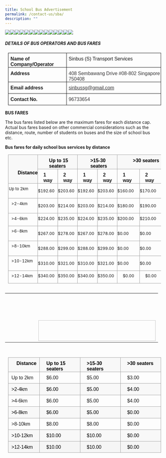 ```yaml
---
title: School Bus Advertisement
permalink: /contact-us/sba/
description: ""
---
```

     
![](file:///C:/Users/S85161~1/AppData/Local/Temp/msohtmlclip1/01/clip_image001.gif)![](file:///C:/Users/S85161~1/AppData/Local/Temp/msohtmlclip1/01/clip_image002.gif)![](file:///C:/Users/S85161~1/AppData/Local/Temp/msohtmlclip1/01/clip_image003.gif)![](file:///C:/Users/S85161~1/AppData/Local/Temp/msohtmlclip1/01/clip_image003.gif)![](file:///C:/Users/S85161~1/AppData/Local/Temp/msohtmlclip1/01/clip_image004.gif)![](file:///C:/Users/S85161~1/AppData/Local/Temp/msohtmlclip1/01/clip_image001.gif)![](file:///C:/Users/S85161~1/AppData/Local/Temp/msohtmlclip1/01/clip_image001.gif)![](file:///C:/Users/S85161~1/AppData/Local/Temp/msohtmlclip1/01/clip_image001.gif)![](file:///C:/Users/S85161~1/AppData/Local/Temp/msohtmlclip1/01/clip_image005.gif)![](file:///C:/Users/S85161~1/AppData/Local/Temp/msohtmlclip1/01/clip_image002.gif)![](file:///C:/Users/S85161~1/AppData/Local/Temp/msohtmlclip1/01/clip_image002.gif)![](file:///C:/Users/S85161~1/AppData/Local/Temp/msohtmlclip1/01/clip_image002.gif)![](file:///C:/Users/S85161~1/AppData/Local/Temp/msohtmlclip1/01/clip_image002.gif)![](file:///C:/Users/S85161~1/AppData/Local/Temp/msohtmlclip1/01/clip_image006.gif)
##### DETAILS OF BUS OPERATORS AND BUS FARES

<table class="MsoNormalTable" border="1" cellspacing="0" cellpadding="0" style="margin-left:7.3pt;border-collapse:collapse;mso-table-layout-alt:fixed;
 border:none;mso-border-alt:solid black .5pt;mso-yfti-tbllook:480;mso-padding-alt:
 0in 0in 0in 0in;mso-border-insideh:.5pt solid black;mso-border-insidev:.5pt solid black"><tbody><tr style="mso-yfti-irow:0;mso-yfti-firstrow:yes;height:28.75pt"><td width="198" valign="top" style="width:148.3pt;border:solid black 1.0pt;
  mso-border-alt:solid black .5pt;padding:0in 0in 0in 0in;height:28.75pt"><p class="TableParagraph" align="left" style="margin-top:7.6pt;margin-right:0in;
  margin-bottom:0in;margin-left:5.35pt;margin-bottom:.0001pt;text-align:left"><b style="mso-bidi-font-weight:normal"><span style="font-family:&quot;Calibri&quot;,sans-serif;
  mso-hansi-font-family:&quot;Arial Unicode MS&quot;;mso-bidi-font-family:&quot;Arial Unicode MS&quot;">Name<span style="letter-spacing:-.15pt"> </span>of<span style="letter-spacing:-.05pt"> </span><span style="letter-spacing:-.1pt">Company/Operator</span></span></b></p></td><td width="336" valign="top" style="width:3.5in;border:solid black 1.0pt;
  border-left:none;mso-border-left-alt:solid black .5pt;mso-border-alt:solid black .5pt;
  padding:0in 0in 0in 0in;height:28.75pt"><p class="TableParagraph" align="left" style="margin-top:7.6pt;margin-right:0in;
  margin-bottom:0in;margin-left:5.25pt;margin-bottom:.0001pt;text-align:left"><span style="font-family:&quot;Calibri&quot;,sans-serif;mso-hansi-font-family:&quot;Arial Unicode MS&quot;;
  mso-bidi-font-family:&quot;Arial Unicode MS&quot;">Sinbus<span style="letter-spacing:
  -.2pt"> </span>(S)<span style="letter-spacing:-.2pt"> </span>Transport<span style="letter-spacing:-.15pt"> </span><span style="letter-spacing:-.1pt">Services</span></span></p></td></tr><tr style="mso-yfti-irow:1;height:28.9pt"><td width="198" valign="top" style="width:148.3pt;border:solid black 1.0pt;
  border-top:none;mso-border-top-alt:solid black .5pt;mso-border-alt:solid black .5pt;
  padding:0in 0in 0in 0in;height:28.9pt"><p class="TableParagraph" align="left" style="margin-top:7.75pt;margin-right:
  0in;margin-bottom:0in;margin-left:5.35pt;margin-bottom:.0001pt;text-align:
  left"><b style="mso-bidi-font-weight:normal"><span style="font-family:&quot;Calibri&quot;,sans-serif;
  mso-hansi-font-family:&quot;Arial Unicode MS&quot;;mso-bidi-font-family:&quot;Arial Unicode MS&quot;;
  letter-spacing:-.1pt">Address</span></b><b style="mso-bidi-font-weight:normal"><span style="font-family:&quot;Calibri&quot;,sans-serif;mso-hansi-font-family:&quot;Arial Unicode MS&quot;;
  mso-bidi-font-family:&quot;Arial Unicode MS&quot;"></span></b></p></td><td width="336" valign="top" style="width:3.5in;border-top:none;border-left:none;
  border-bottom:solid black 1.0pt;border-right:solid black 1.0pt;mso-border-top-alt:
  solid black .5pt;mso-border-left-alt:solid black .5pt;mso-border-alt:solid black .5pt;
  padding:0in 0in 0in 0in;height:28.9pt"><p class="TableParagraph" align="left" style="margin-top:7.75pt;margin-right:
  0in;margin-bottom:0in;margin-left:5.25pt;margin-bottom:.0001pt;text-align:
  left"><span style="font-family:&quot;Calibri&quot;,sans-serif;mso-hansi-font-family:
  &quot;Arial Unicode MS&quot;;mso-bidi-font-family:&quot;Arial Unicode MS&quot;;color:#3A393A">408<span style="letter-spacing:-.3pt"> </span>Sembawang<span style="letter-spacing:
  -.4pt"> </span>Drive<span style="letter-spacing:-.35pt"> </span>#08-802<span style="letter-spacing:-.2pt"> </span>Singapore<span style="letter-spacing:
  -.3pt"> </span><span style="letter-spacing:-.1pt">750408</span></span><span style="font-family:&quot;Calibri&quot;,sans-serif;mso-hansi-font-family:&quot;Arial Unicode MS&quot;;
  mso-bidi-font-family:&quot;Arial Unicode MS&quot;"></span></p></td></tr><tr style="mso-yfti-irow:2;height:28.75pt"><td width="198" valign="top" style="width:148.3pt;border:solid black 1.0pt;
  border-top:none;mso-border-top-alt:solid black .5pt;mso-border-alt:solid black .5pt;
  padding:0in 0in 0in 0in;height:28.75pt"><p class="TableParagraph" align="left" style="margin-top:7.6pt;margin-right:0in;
  margin-bottom:0in;margin-left:5.35pt;margin-bottom:.0001pt;text-align:left"><b style="mso-bidi-font-weight:normal"><span style="font-family:&quot;Calibri&quot;,sans-serif;
  mso-hansi-font-family:&quot;Arial Unicode MS&quot;;mso-bidi-font-family:&quot;Arial Unicode MS&quot;">Email<span style="letter-spacing:-.1pt"> address</span></span></b></p></td><td width="336" valign="top" style="width:3.5in;border-top:none;border-left:none;
  border-bottom:solid black 1.0pt;border-right:solid black 1.0pt;mso-border-top-alt:
  solid black .5pt;mso-border-left-alt:solid black .5pt;mso-border-alt:solid black .5pt;
  padding:0in 0in 0in 0in;height:28.75pt"><p class="TableParagraph" align="left" style="margin-top:7.6pt;margin-right:0in;
  margin-bottom:0in;margin-left:5.25pt;margin-bottom:.0001pt;text-align:left"><a href="mailto:sinbussg@gmail.com"><span style="font-family:&quot;Calibri&quot;,sans-serif;
  mso-hansi-font-family:&quot;Arial Unicode MS&quot;;mso-bidi-font-family:&quot;Arial Unicode MS&quot;;
  color:#3A393A;letter-spacing:-.1pt;text-decoration:none;text-underline:none">sinbussg@gmail.com</span></a><span style="font-family:&quot;Calibri&quot;,sans-serif;mso-hansi-font-family:&quot;Arial Unicode MS&quot;;
  mso-bidi-font-family:&quot;Arial Unicode MS&quot;"></span></p></td></tr><tr style="mso-yfti-irow:3;mso-yfti-lastrow:yes;height:28.75pt"><td width="198" valign="top" style="width:148.3pt;border:solid black 1.0pt;
  border-top:none;mso-border-top-alt:solid black .5pt;mso-border-alt:solid black .5pt;
  padding:0in 0in 0in 0in;height:28.75pt"><p class="TableParagraph" align="left" style="margin-top:7.6pt;margin-right:0in;
  margin-bottom:0in;margin-left:5.35pt;margin-bottom:.0001pt;text-align:left"><b style="mso-bidi-font-weight:normal"><span style="font-family:&quot;Calibri&quot;,sans-serif;
  mso-hansi-font-family:&quot;Arial Unicode MS&quot;;mso-bidi-font-family:&quot;Arial Unicode MS&quot;">Contact<span style="letter-spacing:-.4pt"> </span><span style="letter-spacing:-.25pt">No.</span></span></b></p></td><td width="336" valign="top" style="width:3.5in;border-top:none;border-left:none;
  border-bottom:solid black 1.0pt;border-right:solid black 1.0pt;mso-border-top-alt:
  solid black .5pt;mso-border-left-alt:solid black .5pt;mso-border-alt:solid black .5pt;
  padding:0in 0in 0in 0in;height:28.75pt"><p class="TableParagraph" align="left" style="margin-top:7.6pt;margin-right:0in;
  margin-bottom:0in;margin-left:5.25pt;margin-bottom:.0001pt;text-align:left"><span style="font-family:&quot;Calibri&quot;,sans-serif;mso-hansi-font-family:&quot;Arial Unicode MS&quot;;
  mso-bidi-font-family:&quot;Arial Unicode MS&quot;;color:#3A393A;letter-spacing:-.1pt">96733654</span><span style="font-family:&quot;Calibri&quot;,sans-serif;mso-hansi-font-family:&quot;Arial Unicode MS&quot;;
  mso-bidi-font-family:&quot;Arial Unicode MS&quot;"></span></p></td></tr></tbody></table>
	

**BUS FARES**

The bus fares listed below are the maximum fares for each distance cap. Actual bus fares based on other commercial considerations such as the distance, route, number of students on buses and the size of school bus etc.
  

**Bus fares for daily school bus services by distance**

<table class="MsoNormalTable" border="1" cellspacing="0" cellpadding="0" style="margin-left:7.55pt;border-collapse:collapse;mso-table-layout-alt:fixed;
 border:none;mso-border-alt:solid #999999 .75pt;mso-yfti-tbllook:480;
 mso-padding-alt:0in 0in 0in 0in;mso-border-insideh:.75pt solid #999999;
 mso-border-insidev:.75pt solid #999999"><tbody><tr style="mso-yfti-irow:0;mso-yfti-firstrow:yes;height:28.4pt"><td width="114" rowspan="2" valign="top" style="width:85.2pt;border:solid #999999 1.0pt;
  mso-border-alt:solid #999999 .75pt;background:#F8F8F8;padding:0in 0in 0in 0in;
  height:28.4pt"><p class="TableParagraph" align="left" style="margin:0in;margin-bottom:.0001pt;
  text-align:left"><span style="font-family:&quot;Calibri&quot;,sans-serif;mso-hansi-font-family:
  &quot;Arial Unicode MS&quot;;mso-bidi-font-family:&quot;Arial Unicode MS&quot;">&nbsp;</span></p><p class="TableParagraph" align="left" style="margin:0in;margin-bottom:.0001pt;
  text-align:left"><span style="font-family:&quot;Calibri&quot;,sans-serif;mso-hansi-font-family:
  &quot;Arial Unicode MS&quot;;mso-bidi-font-family:&quot;Arial Unicode MS&quot;">&nbsp;</span></p><p class="TableParagraph" align="left" style="margin-top:9.8pt;margin-right:0in;
  margin-bottom:0in;margin-left:22.9pt;margin-bottom:.0001pt;text-align:left"><b style="mso-bidi-font-weight:normal"><span style="font-family:&quot;Calibri&quot;,sans-serif;
  mso-hansi-font-family:&quot;Arial Unicode MS&quot;;mso-bidi-font-family:&quot;Arial Unicode MS&quot;;
  color:black;mso-color-alt:windowtext;letter-spacing:-.1pt">Distance</span></b><b style="mso-bidi-font-weight:normal"><span style="font-family:&quot;Calibri&quot;,sans-serif;
  mso-hansi-font-family:&quot;Arial Unicode MS&quot;;mso-bidi-font-family:&quot;Arial Unicode MS&quot;"></span></b></p></td><td width="173" colspan="2" valign="top" style="width:1.8in;border:solid #999999 1.0pt;
  border-left:none;mso-border-left-alt:solid #999999 .75pt;mso-border-alt:solid #999999 .75pt;
  background:#F8F8F8;padding:0in 0in 0in 0in;height:28.4pt"><p class="TableParagraph" align="left" style="margin-top:7.5pt;margin-right:0in;
  margin-bottom:0in;margin-left:27.45pt;margin-bottom:.0001pt;text-align:left"><b style="mso-bidi-font-weight:normal"><span style="font-family:&quot;Calibri&quot;,sans-serif;
  mso-hansi-font-family:&quot;Arial Unicode MS&quot;;mso-bidi-font-family:&quot;Arial Unicode MS&quot;;
  color:black;mso-color-alt:windowtext">Up<span style="letter-spacing:-.1pt"> </span>to<span style="letter-spacing:-.1pt"> </span>15 <span style="letter-spacing:-.1pt">seaters</span></span></b><b style="mso-bidi-font-weight:normal"><span style="font-family:&quot;Calibri&quot;,sans-serif;
  mso-hansi-font-family:&quot;Arial Unicode MS&quot;;mso-bidi-font-family:&quot;Arial Unicode MS&quot;"></span></b></p></td><td width="173" colspan="2" valign="top" style="width:1.8in;border:solid #999999 1.0pt;
  border-left:none;mso-border-left-alt:solid #999999 .75pt;mso-border-alt:solid #999999 .75pt;
  background:#F8F8F8;padding:0in 0in 0in 0in;height:28.4pt"><p class="TableParagraph" align="left" style="margin-top:7.5pt;margin-right:0in;
  margin-bottom:0in;margin-left:31.4pt;margin-bottom:.0001pt;text-align:left"><b style="mso-bidi-font-weight:normal"><span style="font-family:&quot;Calibri&quot;,sans-serif;
  mso-hansi-font-family:&quot;Arial Unicode MS&quot;;mso-bidi-font-family:&quot;Arial Unicode MS&quot;;
  color:black;mso-color-alt:windowtext">&gt;15-30<span style="letter-spacing:
  -.2pt"> </span><span style="letter-spacing:-.1pt">seaters</span></span></b><b style="mso-bidi-font-weight:normal"><span style="font-family:&quot;Calibri&quot;,sans-serif;
  mso-hansi-font-family:&quot;Arial Unicode MS&quot;;mso-bidi-font-family:&quot;Arial Unicode MS&quot;"></span></b></p></td><td width="173" colspan="2" valign="top" style="width:1.8in;border:solid #999999 1.0pt;
  border-left:none;mso-border-left-alt:solid #999999 .75pt;mso-border-alt:solid #999999 .75pt;
  background:#F8F8F8;padding:0in 0in 0in 0in;height:28.4pt"><p class="TableParagraph" align="left" style="margin-top:7.5pt;margin-right:0in;
  margin-bottom:0in;margin-left:38.6pt;margin-bottom:.0001pt;text-align:left"><b style="mso-bidi-font-weight:normal"><span style="font-family:&quot;Calibri&quot;,sans-serif;
  mso-hansi-font-family:&quot;Arial Unicode MS&quot;;mso-bidi-font-family:&quot;Arial Unicode MS&quot;;
  color:black;mso-color-alt:windowtext">&gt;30<span style="letter-spacing:-.15pt"> </span><span style="letter-spacing:-.1pt">seaters</span></span></b><b style="mso-bidi-font-weight:normal"><span style="font-family:&quot;Calibri&quot;,sans-serif;
  mso-hansi-font-family:&quot;Arial Unicode MS&quot;;mso-bidi-font-family:&quot;Arial Unicode MS&quot;"></span></b></p></td></tr><tr style="mso-yfti-irow:1;height:28.4pt"><td width="86" valign="top" style="width:.9in;border-top:none;border-left:none;
  border-bottom:solid #999999 1.0pt;border-right:solid #999999 1.0pt;
  mso-border-top-alt:solid #999999 .75pt;mso-border-left-alt:solid #999999 .75pt;
  mso-border-alt:solid #999999 .75pt;padding:0in 0in 0in 0in;height:28.4pt"><p class="TableParagraph" style="margin-top:7.5pt;margin-right:13.0pt;
  margin-bottom:0in;margin-left:13.5pt;margin-bottom:.0001pt"><b style="mso-bidi-font-weight:normal"><span style="font-family:&quot;Calibri&quot;,sans-serif;
  mso-hansi-font-family:&quot;Arial Unicode MS&quot;;mso-bidi-font-family:&quot;Arial Unicode MS&quot;">1<span style="letter-spacing:-.05pt"> </span><span style="letter-spacing:-.25pt">way</span></span></b></p></td><td width="86" valign="top" style="width:.9in;border-top:none;border-left:none;
  border-bottom:solid #999999 1.0pt;border-right:solid #999999 1.0pt;
  mso-border-top-alt:solid #999999 .75pt;mso-border-left-alt:solid #999999 .75pt;
  mso-border-alt:solid #999999 .75pt;padding:0in 0in 0in 0in;height:28.4pt"><p class="TableParagraph" style="margin-top:7.5pt;margin-right:12.75pt;
  margin-bottom:0in;margin-left:13.5pt;margin-bottom:.0001pt"><b style="mso-bidi-font-weight:normal"><span style="font-family:&quot;Calibri&quot;,sans-serif;
  mso-hansi-font-family:&quot;Arial Unicode MS&quot;;mso-bidi-font-family:&quot;Arial Unicode MS&quot;">2<span style="letter-spacing:-.05pt"> </span><span style="letter-spacing:-.25pt">way</span></span></b></p></td><td width="86" valign="top" style="width:.9in;border-top:none;border-left:none;
  border-bottom:solid #999999 1.0pt;border-right:solid #999999 1.0pt;
  mso-border-top-alt:solid #999999 .75pt;mso-border-left-alt:solid #999999 .75pt;
  mso-border-alt:solid #999999 .75pt;padding:0in 0in 0in 0in;height:28.4pt"><p class="TableParagraph" style="margin-top:7.5pt;margin-right:13.0pt;
  margin-bottom:0in;margin-left:13.5pt;margin-bottom:.0001pt"><b style="mso-bidi-font-weight:normal"><span style="font-family:&quot;Calibri&quot;,sans-serif;
  mso-hansi-font-family:&quot;Arial Unicode MS&quot;;mso-bidi-font-family:&quot;Arial Unicode MS&quot;">1<span style="letter-spacing:-.05pt"> </span><span style="letter-spacing:-.25pt">way</span></span></b></p></td><td width="86" valign="top" style="width:.9in;border-top:none;border-left:none;
  border-bottom:solid #999999 1.0pt;border-right:solid #999999 1.0pt;
  mso-border-top-alt:solid #999999 .75pt;mso-border-left-alt:solid #999999 .75pt;
  mso-border-alt:solid #999999 .75pt;padding:0in 0in 0in 0in;height:28.4pt"><p class="TableParagraph" style="margin-top:7.5pt;margin-right:12.75pt;
  margin-bottom:0in;margin-left:13.5pt;margin-bottom:.0001pt"><b style="mso-bidi-font-weight:normal"><span style="font-family:&quot;Calibri&quot;,sans-serif;
  mso-hansi-font-family:&quot;Arial Unicode MS&quot;;mso-bidi-font-family:&quot;Arial Unicode MS&quot;">2<span style="letter-spacing:-.05pt"> </span><span style="letter-spacing:-.25pt">way</span></span></b></p></td><td width="86" valign="top" style="width:.9in;border-top:none;border-left:none;
  border-bottom:solid #999999 1.0pt;border-right:solid #999999 1.0pt;
  mso-border-top-alt:solid #999999 .75pt;mso-border-left-alt:solid #999999 .75pt;
  mso-border-alt:solid #999999 .75pt;padding:0in 0in 0in 0in;height:28.4pt"><p class="TableParagraph" style="margin-top:7.5pt;margin-right:13.0pt;
  margin-bottom:0in;margin-left:13.5pt;margin-bottom:.0001pt"><b style="mso-bidi-font-weight:normal"><span style="font-family:&quot;Calibri&quot;,sans-serif;
  mso-hansi-font-family:&quot;Arial Unicode MS&quot;;mso-bidi-font-family:&quot;Arial Unicode MS&quot;">1<span style="letter-spacing:-.05pt"> </span><span style="letter-spacing:-.25pt">way</span></span></b></p></td><td width="86" valign="top" style="width:.9in;border-top:none;border-left:none;
  border-bottom:solid #999999 1.0pt;border-right:solid #999999 1.0pt;
  mso-border-top-alt:solid #999999 .75pt;mso-border-left-alt:solid #999999 .75pt;
  mso-border-alt:solid #999999 .75pt;padding:0in 0in 0in 0in;height:28.4pt"><p class="TableParagraph" style="margin-top:7.5pt;margin-right:12.75pt;
  margin-bottom:0in;margin-left:13.5pt;margin-bottom:.0001pt"><b style="mso-bidi-font-weight:normal"><span style="font-family:&quot;Calibri&quot;,sans-serif;
  mso-hansi-font-family:&quot;Arial Unicode MS&quot;;mso-bidi-font-family:&quot;Arial Unicode MS&quot;">2<span style="letter-spacing:-.05pt"> </span><span style="letter-spacing:-.25pt">way</span></span></b></p></td></tr><tr style="mso-yfti-irow:2;height:28.6pt"><td width="114" valign="top" style="width:85.2pt;border:solid #999999 1.0pt;
  border-top:none;mso-border-top-alt:solid #999999 .75pt;mso-border-alt:solid #999999 .75pt;
  padding:0in 0in 0in 0in;height:28.6pt"><p class="TableParagraph" align="left" style="margin-top:6.2pt;margin-right:0in;
  margin-bottom:0in;margin-left:.8pt;margin-bottom:.0001pt;text-align:left"><span style="font-size:10.0pt;mso-bidi-font-size:11.0pt;mso-font-width:105%">Up<span style="letter-spacing:-.05pt"> </span>to<span style="letter-spacing:-.1pt"> </span><span style="letter-spacing:-.25pt">2km</span></span><span style="font-size:10.0pt;
  mso-bidi-font-size:11.0pt"></span></p></td><td width="86" valign="top" style="width:.9in;border-top:none;border-left:none;
  border-bottom:solid #999999 1.0pt;border-right:solid #999999 1.0pt;
  mso-border-top-alt:solid #999999 .75pt;mso-border-left-alt:solid #999999 .75pt;
  mso-border-alt:solid #999999 .75pt;padding:0in 0in 0in 0in;height:28.6pt"><p class="TableParagraph"><span style="font-size:10.0pt;mso-bidi-font-size:
  11.0pt;letter-spacing:-.1pt">$192.60</span><span style="font-size:10.0pt;
  mso-bidi-font-size:11.0pt"></span></p></td><td width="86" valign="top" style="width:.9in;border-top:none;border-left:none;
  border-bottom:solid #999999 1.0pt;border-right:solid #999999 1.0pt;
  mso-border-top-alt:solid #999999 .75pt;mso-border-left-alt:solid #999999 .75pt;
  mso-border-alt:solid #999999 .75pt;padding:0in 0in 0in 0in;height:28.6pt"><p class="TableParagraph"><span style="font-size:10.0pt;mso-bidi-font-size:
  11.0pt;letter-spacing:-.1pt">$203.60</span><span style="font-size:10.0pt;
  mso-bidi-font-size:11.0pt"></span></p></td><td width="86" valign="top" style="width:.9in;border-top:none;border-left:none;
  border-bottom:solid #999999 1.0pt;border-right:solid #999999 1.0pt;
  mso-border-top-alt:solid #999999 .75pt;mso-border-left-alt:solid #999999 .75pt;
  mso-border-alt:solid #999999 .75pt;padding:0in 0in 0in 0in;height:28.6pt"><p class="TableParagraph"><span style="font-size:10.0pt;mso-bidi-font-size:
  11.0pt;letter-spacing:-.1pt">$192.60</span><span style="font-size:10.0pt;
  mso-bidi-font-size:11.0pt"></span></p></td><td width="86" valign="top" style="width:.9in;border-top:none;border-left:none;
  border-bottom:solid #999999 1.0pt;border-right:solid #999999 1.0pt;
  mso-border-top-alt:solid #999999 .75pt;mso-border-left-alt:solid #999999 .75pt;
  mso-border-alt:solid #999999 .75pt;padding:0in 0in 0in 0in;height:28.6pt"><p class="TableParagraph"><span style="font-size:10.0pt;mso-bidi-font-size:
  11.0pt;letter-spacing:-.1pt">$203.60</span><span style="font-size:10.0pt;
  mso-bidi-font-size:11.0pt"></span></p></td><td width="86" valign="top" style="width:.9in;border-top:none;border-left:none;
  border-bottom:solid #999999 1.0pt;border-right:solid #999999 1.0pt;
  mso-border-top-alt:solid #999999 .75pt;mso-border-left-alt:solid #999999 .75pt;
  mso-border-alt:solid #999999 .75pt;padding:0in 0in 0in 0in;height:28.6pt"><p class="TableParagraph"><span style="font-size:10.0pt;mso-bidi-font-size:
  11.0pt;letter-spacing:-.1pt">$160.00</span><span style="font-size:10.0pt;
  mso-bidi-font-size:11.0pt"></span></p></td><td width="86" valign="top" style="width:.9in;border-top:none;border-left:none;
  border-bottom:solid #999999 1.0pt;border-right:solid #999999 1.0pt;
  mso-border-top-alt:solid #999999 .75pt;mso-border-left-alt:solid #999999 .75pt;
  mso-border-alt:solid #999999 .75pt;padding:0in 0in 0in 0in;height:28.6pt"><p class="TableParagraph"><span style="font-size:10.0pt;mso-bidi-font-size:
  11.0pt;letter-spacing:-.1pt">$170.00</span><span style="font-size:10.0pt;
  mso-bidi-font-size:11.0pt"></span></p></td></tr><tr style="mso-yfti-irow:3;height:28.6pt"><td width="114" valign="top" style="width:85.2pt;border:solid #999999 1.0pt;
  border-top:none;mso-border-top-alt:solid #999999 .75pt;mso-border-alt:solid #999999 .75pt;
  padding:0in 0in 0in 0in;height:28.6pt"><p class="TableParagraph" align="left" style="margin-top:6.2pt;margin-right:0in;
  margin-bottom:0in;margin-left:7.5pt;margin-bottom:.0001pt;text-align:left"><span style="font-size:10.0pt;mso-bidi-font-size:11.0pt;mso-font-width:95%">&gt;2-</span><span style="font-size:10.0pt;mso-bidi-font-size:11.0pt;letter-spacing:-.25pt">4km</span><span style="font-size:10.0pt;mso-bidi-font-size:11.0pt"></span></p></td><td width="86" valign="top" style="width:.9in;border-top:none;border-left:none;
  border-bottom:solid #999999 1.0pt;border-right:solid #999999 1.0pt;
  mso-border-top-alt:solid #999999 .75pt;mso-border-left-alt:solid #999999 .75pt;
  mso-border-alt:solid #999999 .75pt;padding:0in 0in 0in 0in;height:28.6pt"><p class="TableParagraph"><span style="font-size:10.0pt;mso-bidi-font-size:
  11.0pt;letter-spacing:-.1pt">$203.00</span><span style="font-size:10.0pt;
  mso-bidi-font-size:11.0pt"></span></p></td><td width="86" valign="top" style="width:.9in;border-top:none;border-left:none;
  border-bottom:solid #999999 1.0pt;border-right:solid #999999 1.0pt;
  mso-border-top-alt:solid #999999 .75pt;mso-border-left-alt:solid #999999 .75pt;
  mso-border-alt:solid #999999 .75pt;padding:0in 0in 0in 0in;height:28.6pt"><p class="TableParagraph"><span style="font-size:10.0pt;mso-bidi-font-size:
  11.0pt;letter-spacing:-.1pt">$214.00</span><span style="font-size:10.0pt;
  mso-bidi-font-size:11.0pt"></span></p></td><td width="86" valign="top" style="width:.9in;border-top:none;border-left:none;
  border-bottom:solid #999999 1.0pt;border-right:solid #999999 1.0pt;
  mso-border-top-alt:solid #999999 .75pt;mso-border-left-alt:solid #999999 .75pt;
  mso-border-alt:solid #999999 .75pt;padding:0in 0in 0in 0in;height:28.6pt"><p class="TableParagraph"><span style="font-size:10.0pt;mso-bidi-font-size:
  11.0pt;letter-spacing:-.1pt">$203.00</span><span style="font-size:10.0pt;
  mso-bidi-font-size:11.0pt"></span></p></td><td width="86" valign="top" style="width:.9in;border-top:none;border-left:none;
  border-bottom:solid #999999 1.0pt;border-right:solid #999999 1.0pt;
  mso-border-top-alt:solid #999999 .75pt;mso-border-left-alt:solid #999999 .75pt;
  mso-border-alt:solid #999999 .75pt;padding:0in 0in 0in 0in;height:28.6pt"><p class="TableParagraph"><span style="font-size:10.0pt;mso-bidi-font-size:
  11.0pt;letter-spacing:-.1pt">$214.00</span><span style="font-size:10.0pt;
  mso-bidi-font-size:11.0pt"></span></p></td><td width="86" valign="top" style="width:.9in;border-top:none;border-left:none;
  border-bottom:solid #999999 1.0pt;border-right:solid #999999 1.0pt;
  mso-border-top-alt:solid #999999 .75pt;mso-border-left-alt:solid #999999 .75pt;
  mso-border-alt:solid #999999 .75pt;padding:0in 0in 0in 0in;height:28.6pt"><p class="TableParagraph"><span style="font-size:10.0pt;mso-bidi-font-size:
  11.0pt;letter-spacing:-.1pt">$180.00</span><span style="font-size:10.0pt;
  mso-bidi-font-size:11.0pt"></span></p></td><td width="86" valign="top" style="width:.9in;border-top:none;border-left:none;
  border-bottom:solid #999999 1.0pt;border-right:solid #999999 1.0pt;
  mso-border-top-alt:solid #999999 .75pt;mso-border-left-alt:solid #999999 .75pt;
  mso-border-alt:solid #999999 .75pt;padding:0in 0in 0in 0in;height:28.6pt"><p class="TableParagraph"><span style="font-size:10.0pt;mso-bidi-font-size:
  11.0pt;letter-spacing:-.1pt">$190.00</span><span style="font-size:10.0pt;
  mso-bidi-font-size:11.0pt"></span></p></td></tr><tr style="mso-yfti-irow:4;height:28.5pt"><td width="114" valign="top" style="width:85.2pt;border:solid #999999 1.0pt;
  border-top:none;mso-border-top-alt:solid #999999 .75pt;mso-border-alt:solid #999999 .75pt;
  padding:0in 0in 0in 0in;height:28.5pt"><p class="TableParagraph" align="left" style="margin-top:6.1pt;margin-right:0in;
  margin-bottom:0in;margin-left:7.5pt;margin-bottom:.0001pt;text-align:left"><span style="font-size:10.0pt;mso-bidi-font-size:11.0pt;mso-font-width:95%">&gt;4-</span><span style="font-size:10.0pt;mso-bidi-font-size:11.0pt;letter-spacing:-.25pt">6km</span><span style="font-size:10.0pt;mso-bidi-font-size:11.0pt"></span></p></td><td width="86" valign="top" style="width:.9in;border-top:none;border-left:none;
  border-bottom:solid #999999 1.0pt;border-right:solid #999999 1.0pt;
  mso-border-top-alt:solid #999999 .75pt;mso-border-left-alt:solid #999999 .75pt;
  mso-border-alt:solid #999999 .75pt;padding:0in 0in 0in 0in;height:28.5pt"><p class="TableParagraph" style="margin-top:6.1pt"><span style="font-size:10.0pt;
  mso-bidi-font-size:11.0pt;letter-spacing:-.1pt">$224.00</span><span style="font-size:10.0pt;mso-bidi-font-size:11.0pt"></span></p></td><td width="86" valign="top" style="width:.9in;border-top:none;border-left:none;
  border-bottom:solid #999999 1.0pt;border-right:solid #999999 1.0pt;
  mso-border-top-alt:solid #999999 .75pt;mso-border-left-alt:solid #999999 .75pt;
  mso-border-alt:solid #999999 .75pt;padding:0in 0in 0in 0in;height:28.5pt"><p class="TableParagraph" style="margin-top:6.1pt"><span style="font-size:10.0pt;
  mso-bidi-font-size:11.0pt;letter-spacing:-.1pt">$235.00</span><span style="font-size:10.0pt;mso-bidi-font-size:11.0pt"></span></p></td><td width="86" valign="top" style="width:.9in;border-top:none;border-left:none;
  border-bottom:solid #999999 1.0pt;border-right:solid #999999 1.0pt;
  mso-border-top-alt:solid #999999 .75pt;mso-border-left-alt:solid #999999 .75pt;
  mso-border-alt:solid #999999 .75pt;padding:0in 0in 0in 0in;height:28.5pt"><p class="TableParagraph" style="margin-top:6.1pt"><span style="font-size:10.0pt;
  mso-bidi-font-size:11.0pt;letter-spacing:-.1pt">$224.00</span><span style="font-size:10.0pt;mso-bidi-font-size:11.0pt"></span></p></td><td width="86" valign="top" style="width:.9in;border-top:none;border-left:none;
  border-bottom:solid #999999 1.0pt;border-right:solid #999999 1.0pt;
  mso-border-top-alt:solid #999999 .75pt;mso-border-left-alt:solid #999999 .75pt;
  mso-border-alt:solid #999999 .75pt;padding:0in 0in 0in 0in;height:28.5pt"><p class="TableParagraph" style="margin-top:6.1pt"><span style="font-size:10.0pt;
  mso-bidi-font-size:11.0pt;letter-spacing:-.1pt">$235.00</span><span style="font-size:10.0pt;mso-bidi-font-size:11.0pt"></span></p></td><td width="86" valign="top" style="width:.9in;border-top:none;border-left:none;
  border-bottom:solid #999999 1.0pt;border-right:solid #999999 1.0pt;
  mso-border-top-alt:solid #999999 .75pt;mso-border-left-alt:solid #999999 .75pt;
  mso-border-alt:solid #999999 .75pt;padding:0in 0in 0in 0in;height:28.5pt"><p class="TableParagraph" style="margin-top:6.1pt"><span style="font-size:10.0pt;
  mso-bidi-font-size:11.0pt;letter-spacing:-.1pt">$200.00</span><span style="font-size:10.0pt;mso-bidi-font-size:11.0pt"></span></p></td><td width="86" valign="top" style="width:.9in;border-top:none;border-left:none;
  border-bottom:solid #999999 1.0pt;border-right:solid #999999 1.0pt;
  mso-border-top-alt:solid #999999 .75pt;mso-border-left-alt:solid #999999 .75pt;
  mso-border-alt:solid #999999 .75pt;padding:0in 0in 0in 0in;height:28.5pt"><p class="TableParagraph" style="margin-top:6.1pt"><span style="font-size:10.0pt;
  mso-bidi-font-size:11.0pt;letter-spacing:-.1pt">$210.00</span><span style="font-size:10.0pt;mso-bidi-font-size:11.0pt"></span></p></td></tr><tr style="mso-yfti-irow:5;height:28.6pt"><td width="114" valign="top" style="width:85.2pt;border:solid #999999 1.0pt;
  border-top:none;mso-border-top-alt:solid #999999 .75pt;mso-border-alt:solid #999999 .75pt;
  padding:0in 0in 0in 0in;height:28.6pt"><p class="TableParagraph" align="left" style="margin-top:6.2pt;margin-right:0in;
  margin-bottom:0in;margin-left:7.5pt;margin-bottom:.0001pt;text-align:left"><span style="font-size:10.0pt;mso-bidi-font-size:11.0pt;mso-font-width:95%">&gt;6-</span><span style="font-size:10.0pt;mso-bidi-font-size:11.0pt;letter-spacing:-.25pt">8km</span><span style="font-size:10.0pt;mso-bidi-font-size:11.0pt"></span></p></td><td width="86" valign="top" style="width:.9in;border-top:none;border-left:none;
  border-bottom:solid #999999 1.0pt;border-right:solid #999999 1.0pt;
  mso-border-top-alt:solid #999999 .75pt;mso-border-left-alt:solid #999999 .75pt;
  mso-border-alt:solid #999999 .75pt;padding:0in 0in 0in 0in;height:28.6pt"><p class="TableParagraph"><span style="font-size:10.0pt;mso-bidi-font-size:
  11.0pt;letter-spacing:-.1pt">$267.00</span><span style="font-size:10.0pt;
  mso-bidi-font-size:11.0pt"></span></p></td><td width="86" valign="top" style="width:.9in;border-top:none;border-left:none;
  border-bottom:solid #999999 1.0pt;border-right:solid #999999 1.0pt;
  mso-border-top-alt:solid #999999 .75pt;mso-border-left-alt:solid #999999 .75pt;
  mso-border-alt:solid #999999 .75pt;padding:0in 0in 0in 0in;height:28.6pt"><p class="TableParagraph"><span style="font-size:10.0pt;mso-bidi-font-size:
  11.0pt;letter-spacing:-.1pt">$278.00</span><span style="font-size:10.0pt;
  mso-bidi-font-size:11.0pt"></span></p></td><td width="86" valign="top" style="width:.9in;border-top:none;border-left:none;
  border-bottom:solid #999999 1.0pt;border-right:solid #999999 1.0pt;
  mso-border-top-alt:solid #999999 .75pt;mso-border-left-alt:solid #999999 .75pt;
  mso-border-alt:solid #999999 .75pt;padding:0in 0in 0in 0in;height:28.6pt"><p class="TableParagraph"><span style="font-size:10.0pt;mso-bidi-font-size:
  11.0pt;letter-spacing:-.1pt">$267.00</span><span style="font-size:10.0pt;
  mso-bidi-font-size:11.0pt"></span></p></td><td width="86" valign="top" style="width:.9in;border-top:none;border-left:none;
  border-bottom:solid #999999 1.0pt;border-right:solid #999999 1.0pt;
  mso-border-top-alt:solid #999999 .75pt;mso-border-left-alt:solid #999999 .75pt;
  mso-border-alt:solid #999999 .75pt;padding:0in 0in 0in 0in;height:28.6pt"><p class="TableParagraph"><span style="font-size:10.0pt;mso-bidi-font-size:
  11.0pt;letter-spacing:-.1pt">$278.00</span><span style="font-size:10.0pt;
  mso-bidi-font-size:11.0pt"></span></p></td><td width="86" valign="top" style="width:.9in;border-top:none;border-left:none;
  border-bottom:solid #999999 1.0pt;border-right:solid #999999 1.0pt;
  mso-border-top-alt:solid #999999 .75pt;mso-border-left-alt:solid #999999 .75pt;
  mso-border-alt:solid #999999 .75pt;padding:0in 0in 0in 0in;height:28.6pt"><p class="TableParagraph" style="margin-right:13.0pt"><span style="font-size:
  10.0pt;mso-bidi-font-size:11.0pt;letter-spacing:-.1pt">$0.00</span><span style="font-size:10.0pt;mso-bidi-font-size:11.0pt"></span></p></td><td width="86" valign="top" style="width:.9in;border-top:none;border-left:none;
  border-bottom:solid #999999 1.0pt;border-right:solid #999999 1.0pt;
  mso-border-top-alt:solid #999999 .75pt;mso-border-left-alt:solid #999999 .75pt;
  mso-border-alt:solid #999999 .75pt;padding:0in 0in 0in 0in;height:28.6pt"><p class="TableParagraph" style="margin-right:13.0pt"><span style="font-size:
  10.0pt;mso-bidi-font-size:11.0pt;letter-spacing:-.1pt">$0.00</span><span style="font-size:10.0pt;mso-bidi-font-size:11.0pt"></span></p></td></tr><tr style="mso-yfti-irow:6;height:28.65pt"><td width="114" valign="top" style="width:85.2pt;border:solid #999999 1.0pt;
  border-top:none;mso-border-top-alt:solid #999999 .75pt;mso-border-alt:solid #999999 .75pt;
  padding:0in 0in 0in 0in;height:28.65pt"><p class="TableParagraph" align="left" style="margin-top:6.2pt;margin-right:0in;
  margin-bottom:0in;margin-left:7.5pt;margin-bottom:.0001pt;text-align:left"><span style="font-size:10.0pt;mso-bidi-font-size:11.0pt;mso-font-width:95%">&gt;8-</span><span style="font-size:10.0pt;mso-bidi-font-size:11.0pt;letter-spacing:-.2pt">10km</span><span style="font-size:10.0pt;mso-bidi-font-size:11.0pt"></span></p></td><td width="86" valign="top" style="width:.9in;border-top:none;border-left:none;
  border-bottom:solid #999999 1.0pt;border-right:solid #999999 1.0pt;
  mso-border-top-alt:solid #999999 .75pt;mso-border-left-alt:solid #999999 .75pt;
  mso-border-alt:solid #999999 .75pt;padding:0in 0in 0in 0in;height:28.65pt"><p class="TableParagraph"><span style="font-size:10.0pt;mso-bidi-font-size:
  11.0pt;letter-spacing:-.1pt">$288.00</span><span style="font-size:10.0pt;
  mso-bidi-font-size:11.0pt"></span></p></td><td width="86" valign="top" style="width:.9in;border-top:none;border-left:none;
  border-bottom:solid #999999 1.0pt;border-right:solid #999999 1.0pt;
  mso-border-top-alt:solid #999999 .75pt;mso-border-left-alt:solid #999999 .75pt;
  mso-border-alt:solid #999999 .75pt;padding:0in 0in 0in 0in;height:28.65pt"><p class="TableParagraph"><span style="font-size:10.0pt;mso-bidi-font-size:
  11.0pt;letter-spacing:-.1pt">$299.00</span><span style="font-size:10.0pt;
  mso-bidi-font-size:11.0pt"></span></p></td><td width="86" valign="top" style="width:.9in;border-top:none;border-left:none;
  border-bottom:solid #999999 1.0pt;border-right:solid #999999 1.0pt;
  mso-border-top-alt:solid #999999 .75pt;mso-border-left-alt:solid #999999 .75pt;
  mso-border-alt:solid #999999 .75pt;padding:0in 0in 0in 0in;height:28.65pt"><p class="TableParagraph"><span style="font-size:10.0pt;mso-bidi-font-size:
  11.0pt;letter-spacing:-.1pt">$288.00</span><span style="font-size:10.0pt;
  mso-bidi-font-size:11.0pt"></span></p></td><td width="86" valign="top" style="width:.9in;border-top:none;border-left:none;
  border-bottom:solid #999999 1.0pt;border-right:solid #999999 1.0pt;
  mso-border-top-alt:solid #999999 .75pt;mso-border-left-alt:solid #999999 .75pt;
  mso-border-alt:solid #999999 .75pt;padding:0in 0in 0in 0in;height:28.65pt"><p class="TableParagraph"><span style="font-size:10.0pt;mso-bidi-font-size:
  11.0pt;letter-spacing:-.1pt">$299.00</span><span style="font-size:10.0pt;
  mso-bidi-font-size:11.0pt"></span></p></td><td width="86" valign="top" style="width:.9in;border-top:none;border-left:none;
  border-bottom:solid #999999 1.0pt;border-right:solid #999999 1.0pt;
  mso-border-top-alt:solid #999999 .75pt;mso-border-left-alt:solid #999999 .75pt;
  mso-border-alt:solid #999999 .75pt;padding:0in 0in 0in 0in;height:28.65pt"><p class="TableParagraph" style="margin-right:13.0pt"><span style="font-size:
  10.0pt;mso-bidi-font-size:11.0pt;letter-spacing:-.1pt">$0.00</span><span style="font-size:10.0pt;mso-bidi-font-size:11.0pt"></span></p></td><td width="86" valign="top" style="width:.9in;border-top:none;border-left:none;
  border-bottom:solid #999999 1.0pt;border-right:solid #999999 1.0pt;
  mso-border-top-alt:solid #999999 .75pt;mso-border-left-alt:solid #999999 .75pt;
  mso-border-alt:solid #999999 .75pt;padding:0in 0in 0in 0in;height:28.65pt"><p class="TableParagraph" style="margin-right:13.0pt"><span style="font-size:
  10.0pt;mso-bidi-font-size:11.0pt;letter-spacing:-.1pt">$0.00</span><span style="font-size:10.0pt;mso-bidi-font-size:11.0pt"></span></p></td></tr><tr style="mso-yfti-irow:7;height:28.6pt"><td width="114" valign="top" style="width:85.2pt;border:solid #999999 1.0pt;
  border-top:none;mso-border-top-alt:solid #999999 .75pt;mso-border-alt:solid #999999 .75pt;
  padding:0in 0in 0in 0in;height:28.6pt"><p class="TableParagraph" align="left" style="margin-top:6.2pt;margin-right:0in;
  margin-bottom:0in;margin-left:7.5pt;margin-bottom:.0001pt;text-align:left"><span style="font-size:10.0pt;mso-bidi-font-size:11.0pt;mso-font-width:95%">&gt;10-</span><span style="font-size:10.0pt;mso-bidi-font-size:11.0pt;letter-spacing:-.2pt">12km</span><span style="font-size:10.0pt;mso-bidi-font-size:11.0pt"></span></p></td><td width="86" valign="top" style="width:.9in;border-top:none;border-left:none;
  border-bottom:solid #999999 1.0pt;border-right:solid #999999 1.0pt;
  mso-border-top-alt:solid #999999 .75pt;mso-border-left-alt:solid #999999 .75pt;
  mso-border-alt:solid #999999 .75pt;padding:0in 0in 0in 0in;height:28.6pt"><p class="TableParagraph"><span style="font-size:10.0pt;mso-bidi-font-size:
  11.0pt;letter-spacing:-.1pt">$310.00</span><span style="font-size:10.0pt;
  mso-bidi-font-size:11.0pt"></span></p></td><td width="86" valign="top" style="width:.9in;border-top:none;border-left:none;
  border-bottom:solid #999999 1.0pt;border-right:solid #999999 1.0pt;
  mso-border-top-alt:solid #999999 .75pt;mso-border-left-alt:solid #999999 .75pt;
  mso-border-alt:solid #999999 .75pt;padding:0in 0in 0in 0in;height:28.6pt"><p class="TableParagraph"><span style="font-size:10.0pt;mso-bidi-font-size:
  11.0pt;letter-spacing:-.1pt">$321.00</span><span style="font-size:10.0pt;
  mso-bidi-font-size:11.0pt"></span></p></td><td width="86" valign="top" style="width:.9in;border-top:none;border-left:none;
  border-bottom:solid #999999 1.0pt;border-right:solid #999999 1.0pt;
  mso-border-top-alt:solid #999999 .75pt;mso-border-left-alt:solid #999999 .75pt;
  mso-border-alt:solid #999999 .75pt;padding:0in 0in 0in 0in;height:28.6pt"><p class="TableParagraph"><span style="font-size:10.0pt;mso-bidi-font-size:
  11.0pt;letter-spacing:-.1pt">$310.00</span><span style="font-size:10.0pt;
  mso-bidi-font-size:11.0pt"></span></p></td><td width="86" valign="top" style="width:.9in;border-top:none;border-left:none;
  border-bottom:solid #999999 1.0pt;border-right:solid #999999 1.0pt;
  mso-border-top-alt:solid #999999 .75pt;mso-border-left-alt:solid #999999 .75pt;
  mso-border-alt:solid #999999 .75pt;padding:0in 0in 0in 0in;height:28.6pt"><p class="TableParagraph"><span style="font-size:10.0pt;mso-bidi-font-size:
  11.0pt;letter-spacing:-.1pt">$321.00</span><span style="font-size:10.0pt;
  mso-bidi-font-size:11.0pt"></span></p></td><td width="86" valign="top" style="width:.9in;border-top:none;border-left:none;
  border-bottom:solid #999999 1.0pt;border-right:solid #999999 1.0pt;
  mso-border-top-alt:solid #999999 .75pt;mso-border-left-alt:solid #999999 .75pt;
  mso-border-alt:solid #999999 .75pt;padding:0in 0in 0in 0in;height:28.6pt"><p class="TableParagraph" style="margin-right:13.0pt"><span style="font-size:
  10.0pt;mso-bidi-font-size:11.0pt;letter-spacing:-.1pt">$0.00</span><span style="font-size:10.0pt;mso-bidi-font-size:11.0pt"></span></p></td><td width="86" valign="top" style="width:.9in;border-top:none;border-left:none;
  border-bottom:solid #999999 1.0pt;border-right:solid #999999 1.0pt;
  mso-border-top-alt:solid #999999 .75pt;mso-border-left-alt:solid #999999 .75pt;
  mso-border-alt:solid #999999 .75pt;padding:0in 0in 0in 0in;height:28.6pt"><p class="TableParagraph" style="margin-right:13.0pt"><span style="font-size:
  10.0pt;mso-bidi-font-size:11.0pt;letter-spacing:-.1pt">$0.00</span><span style="font-size:10.0pt;mso-bidi-font-size:11.0pt"></span></p></td></tr><tr style="mso-yfti-irow:8;mso-yfti-lastrow:yes;height:28.65pt"><td width="114" valign="top" style="width:85.2pt;border:solid #999999 1.0pt;
  border-top:none;mso-border-top-alt:solid #999999 .75pt;mso-border-alt:solid #999999 .75pt;
  padding:0in 0in 0in 0in;height:28.65pt"><p class="TableParagraph" align="left" style="margin-top:6.1pt;margin-right:0in;
  margin-bottom:0in;margin-left:7.5pt;margin-bottom:.0001pt;text-align:left"><span style="font-size:10.0pt;mso-bidi-font-size:11.0pt;mso-font-width:95%">&gt;12-</span><span style="font-size:10.0pt;mso-bidi-font-size:11.0pt;letter-spacing:-.2pt">14km</span><span style="font-size:10.0pt;mso-bidi-font-size:11.0pt"></span></p></td><td width="86" valign="top" style="width:.9in;border-top:none;border-left:none;
  border-bottom:solid #999999 1.0pt;border-right:solid #999999 1.0pt;
  mso-border-top-alt:solid #999999 .75pt;mso-border-left-alt:solid #999999 .75pt;
  mso-border-alt:solid #999999 .75pt;padding:0in 0in 0in 0in;height:28.65pt"><p class="TableParagraph" style="margin-top:6.1pt"><span style="font-size:10.0pt;
  mso-bidi-font-size:11.0pt;letter-spacing:-.1pt">$340.00</span><span style="font-size:10.0pt;mso-bidi-font-size:11.0pt"></span></p></td><td width="86" valign="top" style="width:.9in;border-top:none;border-left:none;
  border-bottom:solid #999999 1.0pt;border-right:solid #999999 1.0pt;
  mso-border-top-alt:solid #999999 .75pt;mso-border-left-alt:solid #999999 .75pt;
  mso-border-alt:solid #999999 .75pt;padding:0in 0in 0in 0in;height:28.65pt"><p class="TableParagraph" style="margin-top:6.1pt"><span style="font-size:10.0pt;
  mso-bidi-font-size:11.0pt;letter-spacing:-.1pt">$350.00</span><span style="font-size:10.0pt;mso-bidi-font-size:11.0pt"></span></p></td><td width="86" valign="top" style="width:.9in;border-top:none;border-left:none;
  border-bottom:solid #999999 1.0pt;border-right:solid #999999 1.0pt;
  mso-border-top-alt:solid #999999 .75pt;mso-border-left-alt:solid #999999 .75pt;
  mso-border-alt:solid #999999 .75pt;padding:0in 0in 0in 0in;height:28.65pt"><p class="TableParagraph" style="margin-top:6.1pt"><span style="font-size:10.0pt;
  mso-bidi-font-size:11.0pt;letter-spacing:-.1pt">$340.00</span><span style="font-size:10.0pt;mso-bidi-font-size:11.0pt"></span></p></td><td width="86" valign="top" style="width:.9in;border-top:none;border-left:none;
  border-bottom:solid #999999 1.0pt;border-right:solid #999999 1.0pt;
  mso-border-top-alt:solid #999999 .75pt;mso-border-left-alt:solid #999999 .75pt;
  mso-border-alt:solid #999999 .75pt;padding:0in 0in 0in 0in;height:28.65pt"><p class="TableParagraph" style="margin-top:6.1pt"><span style="font-size:10.0pt;
  mso-bidi-font-size:11.0pt;letter-spacing:-.1pt">$350.00</span><span style="font-size:10.0pt;mso-bidi-font-size:11.0pt"></span></p></td><td width="86" valign="top" style="width:.9in;border-top:none;border-left:none;
  border-bottom:solid #999999 1.0pt;border-right:solid #999999 1.0pt;
  mso-border-top-alt:solid #999999 .75pt;mso-border-left-alt:solid #999999 .75pt;
  mso-border-alt:solid #999999 .75pt;padding:0in 0in 0in 0in;height:28.65pt"><p class="TableParagraph" style="margin-top:6.1pt;margin-right:13.0pt;
  margin-bottom:0in;margin-left:13.5pt;margin-bottom:.0001pt"><span style="font-size:10.0pt;mso-bidi-font-size:11.0pt;letter-spacing:-.1pt">$0.00</span><span style="font-size:10.0pt;mso-bidi-font-size:11.0pt"></span></p></td><td width="86" valign="top" style="width:.9in;border-top:none;border-left:none;
  border-bottom:solid #999999 1.0pt;border-right:solid #999999 1.0pt;
  mso-border-top-alt:solid #999999 .75pt;mso-border-left-alt:solid #999999 .75pt;
  mso-border-alt:solid #999999 .75pt;padding:0in 0in 0in 0in;height:28.65pt"><p class="TableParagraph" style="margin-top:6.1pt;margin-right:13.0pt;
  margin-bottom:0in;margin-left:13.5pt;margin-bottom:.0001pt"><span style="font-size:10.0pt;mso-bidi-font-size:11.0pt;letter-spacing:-.1pt">$0.00</span><span style="font-size:10.0pt;mso-bidi-font-size:11.0pt"></span></p></td></tr></tbody></table>

  

<table cellpadding="0" cellspacing="0" align="left"><tbody><tr><td width="86" height="87"></td></tr><tr><td></td><td><img width="712" height="68"></td></tr></tbody></table>

&nbsp;

  

<table class="MsoNormalTable" border="1" cellspacing="0" cellpadding="0" style="margin-left:7.55pt;border-collapse:collapse;mso-table-layout-alt:fixed;
 border:none;mso-border-alt:solid #999999 .75pt;mso-yfti-tbllook:480;
 mso-padding-alt:0in 0in 0in 0in;mso-border-insideh:.75pt solid #999999;
 mso-border-insidev:.75pt solid #999999"><tbody><tr style="mso-yfti-irow:0;mso-yfti-firstrow:yes;height:28.4pt"><td width="106" valign="top" style="width:1.1in;border:solid #999999 1.0pt;
  mso-border-alt:solid #999999 .75pt;background:#F8F8F8;padding:0in 0in 0in 0in;
  height:28.4pt"><p class="TableParagraph" align="left" style="margin-top:7.5pt;margin-right:0in;
  margin-bottom:0in;margin-left:19.9pt;margin-bottom:.0001pt;text-align:left"><b style="mso-bidi-font-weight:normal"><span style="font-family:&quot;Calibri&quot;,sans-serif;
  mso-hansi-font-family:&quot;Arial Unicode MS&quot;;mso-bidi-font-family:&quot;Arial Unicode MS&quot;;
  color:black;mso-color-alt:windowtext;letter-spacing:-.1pt">Distance</span></b><b style="mso-bidi-font-weight:normal"><span style="font-family:&quot;Calibri&quot;,sans-serif;
  mso-hansi-font-family:&quot;Arial Unicode MS&quot;;mso-bidi-font-family:&quot;Arial Unicode MS&quot;"></span></b></p></td><td width="144" valign="top" style="width:1.5in;border:solid #999999 1.0pt;
  border-left:none;mso-border-left-alt:solid #999999 .75pt;mso-border-alt:solid #999999 .75pt;
  background:#F8F8F8;padding:0in 0in 0in 0in;height:28.4pt"><p class="TableParagraph" style="margin-top:7.5pt;margin-right:15.45pt;
  margin-bottom:0in;margin-left:16.25pt;margin-bottom:.0001pt"><b style="mso-bidi-font-weight:normal"><span style="font-family:&quot;Calibri&quot;,sans-serif;
  mso-hansi-font-family:&quot;Arial Unicode MS&quot;;mso-bidi-font-family:&quot;Arial Unicode MS&quot;;
  color:black;mso-color-alt:windowtext">Up<span style="letter-spacing:-.1pt"> </span>to<span style="letter-spacing:-.1pt"> </span>15 <span style="letter-spacing:-.1pt">seaters</span></span></b><b style="mso-bidi-font-weight:normal"><span style="font-family:&quot;Calibri&quot;,sans-serif;
  mso-hansi-font-family:&quot;Arial Unicode MS&quot;;mso-bidi-font-family:&quot;Arial Unicode MS&quot;"></span></b></p></td><td width="144" valign="top" style="width:1.5in;border:solid #999999 1.0pt;
  border-left:none;mso-border-left-alt:solid #999999 .75pt;mso-border-alt:solid #999999 .75pt;
  background:#F8F8F8;padding:0in 0in 0in 0in;height:28.4pt"><p class="TableParagraph" style="margin-top:7.5pt;margin-right:15.35pt;
  margin-bottom:0in;margin-left:16.25pt;margin-bottom:.0001pt"><b style="mso-bidi-font-weight:normal"><span style="font-family:&quot;Calibri&quot;,sans-serif;
  mso-hansi-font-family:&quot;Arial Unicode MS&quot;;mso-bidi-font-family:&quot;Arial Unicode MS&quot;;
  color:black;mso-color-alt:windowtext">&gt;15-30<span style="letter-spacing:
  -.2pt"> </span><span style="letter-spacing:-.1pt">seaters</span></span></b><b style="mso-bidi-font-weight:normal"><span style="font-family:&quot;Calibri&quot;,sans-serif;
  mso-hansi-font-family:&quot;Arial Unicode MS&quot;;mso-bidi-font-family:&quot;Arial Unicode MS&quot;"></span></b></p></td><td width="144" valign="top" style="width:1.5in;border:solid #999999 1.0pt;
  border-left:none;mso-border-left-alt:solid #999999 .75pt;mso-border-alt:solid #999999 .75pt;
  background:#F8F8F8;padding:0in 0in 0in 0in;height:28.4pt"><p class="TableParagraph" style="margin-top:7.5pt;margin-right:15.45pt;
  margin-bottom:0in;margin-left:16.2pt;margin-bottom:.0001pt"><b style="mso-bidi-font-weight:normal"><span style="font-family:&quot;Calibri&quot;,sans-serif;
  mso-hansi-font-family:&quot;Arial Unicode MS&quot;;mso-bidi-font-family:&quot;Arial Unicode MS&quot;;
  color:black;mso-color-alt:windowtext">&gt;30<span style="letter-spacing:-.15pt"> </span><span style="letter-spacing:-.1pt">seaters</span></span></b><b style="mso-bidi-font-weight:normal"><span style="font-family:&quot;Calibri&quot;,sans-serif;
  mso-hansi-font-family:&quot;Arial Unicode MS&quot;;mso-bidi-font-family:&quot;Arial Unicode MS&quot;"></span></b></p></td></tr><tr style="mso-yfti-irow:1;height:28.4pt"><td width="106" valign="top" style="width:1.1in;border:solid #999999 1.0pt;
  border-top:none;mso-border-top-alt:solid #999999 .75pt;mso-border-alt:solid #999999 .75pt;
  padding:0in 0in 0in 0in;height:28.4pt"><p class="TableParagraph" align="left" style="margin-top:7.5pt;margin-right:0in;
  margin-bottom:0in;margin-left:7.5pt;margin-bottom:.0001pt;text-align:left"><span style="font-family:&quot;Calibri&quot;,sans-serif;mso-hansi-font-family:&quot;Arial Unicode MS&quot;;
  mso-bidi-font-family:&quot;Arial Unicode MS&quot;">Up<span style="letter-spacing:-.1pt"> </span>to<span style="letter-spacing:-.05pt"> </span><span style="letter-spacing:
  -.25pt">2km</span></span></p></td><td width="144" valign="top" style="width:1.5in;border-top:none;border-left:none;
  border-bottom:solid #999999 1.0pt;border-right:solid #999999 1.0pt;
  mso-border-top-alt:solid #999999 .75pt;mso-border-left-alt:solid #999999 .75pt;
  mso-border-alt:solid #999999 .75pt;padding:0in 0in 0in 0in;height:28.4pt"><p class="TableParagraph" style="margin-top:7.5pt;margin-right:15.35pt;
  margin-bottom:0in;margin-left:16.25pt;margin-bottom:.0001pt"><span style="font-family:&quot;Calibri&quot;,sans-serif;mso-hansi-font-family:&quot;Arial Unicode MS&quot;;
  mso-bidi-font-family:&quot;Arial Unicode MS&quot;;letter-spacing:-.1pt">$6.00</span><span style="font-family:&quot;Calibri&quot;,sans-serif;mso-hansi-font-family:&quot;Arial Unicode MS&quot;;
  mso-bidi-font-family:&quot;Arial Unicode MS&quot;"></span></p></td><td width="144" valign="top" style="width:1.5in;border-top:none;border-left:none;
  border-bottom:solid #999999 1.0pt;border-right:solid #999999 1.0pt;
  mso-border-top-alt:solid #999999 .75pt;mso-border-left-alt:solid #999999 .75pt;
  mso-border-alt:solid #999999 .75pt;padding:0in 0in 0in 0in;height:28.4pt"><p class="TableParagraph" style="margin-top:7.5pt;margin-right:15.35pt;
  margin-bottom:0in;margin-left:16.25pt;margin-bottom:.0001pt"><span style="font-family:&quot;Calibri&quot;,sans-serif;mso-hansi-font-family:&quot;Arial Unicode MS&quot;;
  mso-bidi-font-family:&quot;Arial Unicode MS&quot;;letter-spacing:-.1pt">$5.00</span><span style="font-family:&quot;Calibri&quot;,sans-serif;mso-hansi-font-family:&quot;Arial Unicode MS&quot;;
  mso-bidi-font-family:&quot;Arial Unicode MS&quot;"></span></p></td><td width="144" valign="top" style="width:1.5in;border-top:none;border-left:none;
  border-bottom:solid #999999 1.0pt;border-right:solid #999999 1.0pt;
  mso-border-top-alt:solid #999999 .75pt;mso-border-left-alt:solid #999999 .75pt;
  mso-border-alt:solid #999999 .75pt;padding:0in 0in 0in 0in;height:28.4pt"><p class="TableParagraph" style="margin-top:7.5pt;margin-right:15.35pt;
  margin-bottom:0in;margin-left:16.25pt;margin-bottom:.0001pt"><span style="font-family:&quot;Calibri&quot;,sans-serif;mso-hansi-font-family:&quot;Arial Unicode MS&quot;;
  mso-bidi-font-family:&quot;Arial Unicode MS&quot;;letter-spacing:-.1pt">$3.00</span><span style="font-family:&quot;Calibri&quot;,sans-serif;mso-hansi-font-family:&quot;Arial Unicode MS&quot;;
  mso-bidi-font-family:&quot;Arial Unicode MS&quot;"></span></p></td></tr><tr style="mso-yfti-irow:2;height:28.4pt"><td width="106" valign="top" style="width:1.1in;border:solid #999999 1.0pt;
  border-top:none;mso-border-top-alt:solid #999999 .75pt;mso-border-alt:solid #999999 .75pt;
  background:#F8F8F8;padding:0in 0in 0in 0in;height:28.4pt"><p class="TableParagraph" align="left" style="margin-top:7.5pt;margin-right:0in;
  margin-bottom:0in;margin-left:7.5pt;margin-bottom:.0001pt;text-align:left"><span style="font-family:&quot;Calibri&quot;,sans-serif;mso-hansi-font-family:&quot;Arial Unicode MS&quot;;
  mso-bidi-font-family:&quot;Arial Unicode MS&quot;;color:black;mso-color-alt:windowtext;
  letter-spacing:-.1pt">&gt;2-</span><span style="font-family:&quot;Calibri&quot;,sans-serif;
  mso-hansi-font-family:&quot;Arial Unicode MS&quot;;mso-bidi-font-family:&quot;Arial Unicode MS&quot;;
  color:black;mso-color-alt:windowtext;letter-spacing:-.25pt">4km</span><span style="font-family:&quot;Calibri&quot;,sans-serif;mso-hansi-font-family:&quot;Arial Unicode MS&quot;;
  mso-bidi-font-family:&quot;Arial Unicode MS&quot;"></span></p></td><td width="144" valign="top" style="width:1.5in;border-top:none;border-left:none;
  border-bottom:solid #999999 1.0pt;border-right:solid #999999 1.0pt;
  mso-border-top-alt:solid #999999 .75pt;mso-border-left-alt:solid #999999 .75pt;
  mso-border-alt:solid #999999 .75pt;background:#F8F8F8;padding:0in 0in 0in 0in;
  height:28.4pt"><p class="TableParagraph" style="margin-top:7.5pt;margin-right:15.35pt;
  margin-bottom:0in;margin-left:16.25pt;margin-bottom:.0001pt"><span style="font-family:&quot;Calibri&quot;,sans-serif;mso-hansi-font-family:&quot;Arial Unicode MS&quot;;
  mso-bidi-font-family:&quot;Arial Unicode MS&quot;;color:black;mso-color-alt:windowtext;
  letter-spacing:-.1pt">$6.00</span><span style="font-family:&quot;Calibri&quot;,sans-serif;
  mso-hansi-font-family:&quot;Arial Unicode MS&quot;;mso-bidi-font-family:&quot;Arial Unicode MS&quot;"></span></p></td><td width="144" valign="top" style="width:1.5in;border-top:none;border-left:none;
  border-bottom:solid #999999 1.0pt;border-right:solid #999999 1.0pt;
  mso-border-top-alt:solid #999999 .75pt;mso-border-left-alt:solid #999999 .75pt;
  mso-border-alt:solid #999999 .75pt;background:#F8F8F8;padding:0in 0in 0in 0in;
  height:28.4pt"><p class="TableParagraph" style="margin-top:7.5pt;margin-right:15.35pt;
  margin-bottom:0in;margin-left:16.25pt;margin-bottom:.0001pt"><span style="font-family:&quot;Calibri&quot;,sans-serif;mso-hansi-font-family:&quot;Arial Unicode MS&quot;;
  mso-bidi-font-family:&quot;Arial Unicode MS&quot;;color:black;mso-color-alt:windowtext;
  letter-spacing:-.1pt">$5.00</span><span style="font-family:&quot;Calibri&quot;,sans-serif;
  mso-hansi-font-family:&quot;Arial Unicode MS&quot;;mso-bidi-font-family:&quot;Arial Unicode MS&quot;"></span></p></td><td width="144" valign="top" style="width:1.5in;border-top:none;border-left:none;
  border-bottom:solid #999999 1.0pt;border-right:solid #999999 1.0pt;
  mso-border-top-alt:solid #999999 .75pt;mso-border-left-alt:solid #999999 .75pt;
  mso-border-alt:solid #999999 .75pt;background:#F8F8F8;padding:0in 0in 0in 0in;
  height:28.4pt"><p class="TableParagraph" style="margin-top:7.5pt;margin-right:15.35pt;
  margin-bottom:0in;margin-left:16.25pt;margin-bottom:.0001pt"><span style="font-family:&quot;Calibri&quot;,sans-serif;mso-hansi-font-family:&quot;Arial Unicode MS&quot;;
  mso-bidi-font-family:&quot;Arial Unicode MS&quot;;color:black;mso-color-alt:windowtext;
  letter-spacing:-.1pt">$4.00</span><span style="font-family:&quot;Calibri&quot;,sans-serif;
  mso-hansi-font-family:&quot;Arial Unicode MS&quot;;mso-bidi-font-family:&quot;Arial Unicode MS&quot;"></span></p></td></tr><tr style="mso-yfti-irow:3;height:28.4pt"><td width="106" valign="top" style="width:1.1in;border:solid #999999 1.0pt;
  border-top:none;mso-border-top-alt:solid #999999 .75pt;mso-border-alt:solid #999999 .75pt;
  padding:0in 0in 0in 0in;height:28.4pt"><p class="TableParagraph" align="left" style="margin-top:7.5pt;margin-right:0in;
  margin-bottom:0in;margin-left:7.5pt;margin-bottom:.0001pt;text-align:left"><span style="font-family:&quot;Calibri&quot;,sans-serif;mso-hansi-font-family:&quot;Arial Unicode MS&quot;;
  mso-bidi-font-family:&quot;Arial Unicode MS&quot;;letter-spacing:-.1pt">&gt;4-</span><span style="font-family:&quot;Calibri&quot;,sans-serif;mso-hansi-font-family:&quot;Arial Unicode MS&quot;;
  mso-bidi-font-family:&quot;Arial Unicode MS&quot;;letter-spacing:-.25pt">6km</span><span style="font-family:&quot;Calibri&quot;,sans-serif;mso-hansi-font-family:&quot;Arial Unicode MS&quot;;
  mso-bidi-font-family:&quot;Arial Unicode MS&quot;"></span></p></td><td width="144" valign="top" style="width:1.5in;border-top:none;border-left:none;
  border-bottom:solid #999999 1.0pt;border-right:solid #999999 1.0pt;
  mso-border-top-alt:solid #999999 .75pt;mso-border-left-alt:solid #999999 .75pt;
  mso-border-alt:solid #999999 .75pt;padding:0in 0in 0in 0in;height:28.4pt"><p class="TableParagraph" style="margin-top:7.5pt;margin-right:15.35pt;
  margin-bottom:0in;margin-left:16.25pt;margin-bottom:.0001pt"><span style="font-family:&quot;Calibri&quot;,sans-serif;mso-hansi-font-family:&quot;Arial Unicode MS&quot;;
  mso-bidi-font-family:&quot;Arial Unicode MS&quot;;letter-spacing:-.1pt">$6.00</span><span style="font-family:&quot;Calibri&quot;,sans-serif;mso-hansi-font-family:&quot;Arial Unicode MS&quot;;
  mso-bidi-font-family:&quot;Arial Unicode MS&quot;"></span></p></td><td width="144" valign="top" style="width:1.5in;border-top:none;border-left:none;
  border-bottom:solid #999999 1.0pt;border-right:solid #999999 1.0pt;
  mso-border-top-alt:solid #999999 .75pt;mso-border-left-alt:solid #999999 .75pt;
  mso-border-alt:solid #999999 .75pt;padding:0in 0in 0in 0in;height:28.4pt"><p class="TableParagraph" style="margin-top:7.5pt;margin-right:15.35pt;
  margin-bottom:0in;margin-left:16.25pt;margin-bottom:.0001pt"><span style="font-family:&quot;Calibri&quot;,sans-serif;mso-hansi-font-family:&quot;Arial Unicode MS&quot;;
  mso-bidi-font-family:&quot;Arial Unicode MS&quot;;letter-spacing:-.1pt">$5.00</span><span style="font-family:&quot;Calibri&quot;,sans-serif;mso-hansi-font-family:&quot;Arial Unicode MS&quot;;
  mso-bidi-font-family:&quot;Arial Unicode MS&quot;"></span></p></td><td width="144" valign="top" style="width:1.5in;border-top:none;border-left:none;
  border-bottom:solid #999999 1.0pt;border-right:solid #999999 1.0pt;
  mso-border-top-alt:solid #999999 .75pt;mso-border-left-alt:solid #999999 .75pt;
  mso-border-alt:solid #999999 .75pt;padding:0in 0in 0in 0in;height:28.4pt"><p class="TableParagraph" style="margin-top:7.5pt;margin-right:15.35pt;
  margin-bottom:0in;margin-left:16.25pt;margin-bottom:.0001pt"><span style="font-family:&quot;Calibri&quot;,sans-serif;mso-hansi-font-family:&quot;Arial Unicode MS&quot;;
  mso-bidi-font-family:&quot;Arial Unicode MS&quot;;letter-spacing:-.1pt">$4.00</span><span style="font-family:&quot;Calibri&quot;,sans-serif;mso-hansi-font-family:&quot;Arial Unicode MS&quot;;
  mso-bidi-font-family:&quot;Arial Unicode MS&quot;"></span></p></td></tr><tr style="mso-yfti-irow:4;height:28.5pt"><td width="106" valign="top" style="width:1.1in;border:solid #999999 1.0pt;
  border-top:none;mso-border-top-alt:solid #999999 .75pt;mso-border-alt:solid #999999 .75pt;
  background:#F8F8F8;padding:0in 0in 0in 0in;height:28.5pt"><p class="TableParagraph" align="left" style="margin-top:7.5pt;margin-right:0in;
  margin-bottom:0in;margin-left:7.5pt;margin-bottom:.0001pt;text-align:left"><span style="font-family:&quot;Calibri&quot;,sans-serif;mso-hansi-font-family:&quot;Arial Unicode MS&quot;;
  mso-bidi-font-family:&quot;Arial Unicode MS&quot;;color:black;mso-color-alt:windowtext;
  letter-spacing:-.1pt">&gt;6-</span><span style="font-family:&quot;Calibri&quot;,sans-serif;
  mso-hansi-font-family:&quot;Arial Unicode MS&quot;;mso-bidi-font-family:&quot;Arial Unicode MS&quot;;
  color:black;mso-color-alt:windowtext;letter-spacing:-.25pt">8km</span><span style="font-family:&quot;Calibri&quot;,sans-serif;mso-hansi-font-family:&quot;Arial Unicode MS&quot;;
  mso-bidi-font-family:&quot;Arial Unicode MS&quot;"></span></p></td><td width="144" valign="top" style="width:1.5in;border-top:none;border-left:none;
  border-bottom:solid #999999 1.0pt;border-right:solid #999999 1.0pt;
  mso-border-top-alt:solid #999999 .75pt;mso-border-left-alt:solid #999999 .75pt;
  mso-border-alt:solid #999999 .75pt;background:#F8F8F8;padding:0in 0in 0in 0in;
  height:28.5pt"><p class="TableParagraph" style="margin-top:7.5pt;margin-right:15.35pt;
  margin-bottom:0in;margin-left:16.25pt;margin-bottom:.0001pt"><span style="font-family:&quot;Calibri&quot;,sans-serif;mso-hansi-font-family:&quot;Arial Unicode MS&quot;;
  mso-bidi-font-family:&quot;Arial Unicode MS&quot;;color:black;mso-color-alt:windowtext;
  letter-spacing:-.1pt">$6.00</span><span style="font-family:&quot;Calibri&quot;,sans-serif;
  mso-hansi-font-family:&quot;Arial Unicode MS&quot;;mso-bidi-font-family:&quot;Arial Unicode MS&quot;"></span></p></td><td width="144" valign="top" style="width:1.5in;border-top:none;border-left:none;
  border-bottom:solid #999999 1.0pt;border-right:solid #999999 1.0pt;
  mso-border-top-alt:solid #999999 .75pt;mso-border-left-alt:solid #999999 .75pt;
  mso-border-alt:solid #999999 .75pt;background:#F8F8F8;padding:0in 0in 0in 0in;
  height:28.5pt"><p class="TableParagraph" style="margin-top:7.5pt;margin-right:15.35pt;
  margin-bottom:0in;margin-left:16.25pt;margin-bottom:.0001pt"><span style="font-family:&quot;Calibri&quot;,sans-serif;mso-hansi-font-family:&quot;Arial Unicode MS&quot;;
  mso-bidi-font-family:&quot;Arial Unicode MS&quot;;color:black;mso-color-alt:windowtext;
  letter-spacing:-.1pt">$5.00</span><span style="font-family:&quot;Calibri&quot;,sans-serif;
  mso-hansi-font-family:&quot;Arial Unicode MS&quot;;mso-bidi-font-family:&quot;Arial Unicode MS&quot;"></span></p></td><td width="144" valign="top" style="width:1.5in;border-top:none;border-left:none;
  border-bottom:solid #999999 1.0pt;border-right:solid #999999 1.0pt;
  mso-border-top-alt:solid #999999 .75pt;mso-border-left-alt:solid #999999 .75pt;
  mso-border-alt:solid #999999 .75pt;background:#F8F8F8;padding:0in 0in 0in 0in;
  height:28.5pt"><p class="TableParagraph" style="margin-top:7.5pt;margin-right:15.35pt;
  margin-bottom:0in;margin-left:16.25pt;margin-bottom:.0001pt"><span style="font-family:&quot;Calibri&quot;,sans-serif;mso-hansi-font-family:&quot;Arial Unicode MS&quot;;
  mso-bidi-font-family:&quot;Arial Unicode MS&quot;;color:black;mso-color-alt:windowtext;
  letter-spacing:-.1pt">$0.00</span><span style="font-family:&quot;Calibri&quot;,sans-serif;
  mso-hansi-font-family:&quot;Arial Unicode MS&quot;;mso-bidi-font-family:&quot;Arial Unicode MS&quot;"></span></p></td></tr><tr style="mso-yfti-irow:5;height:28.4pt"><td width="106" valign="top" style="width:1.1in;border:solid #999999 1.0pt;
  border-top:none;mso-border-top-alt:solid #999999 .75pt;mso-border-alt:solid #999999 .75pt;
  padding:0in 0in 0in 0in;height:28.4pt"><p class="TableParagraph" align="left" style="margin-top:7.4pt;margin-right:0in;
  margin-bottom:0in;margin-left:7.5pt;margin-bottom:.0001pt;text-align:left"><span style="font-family:&quot;Calibri&quot;,sans-serif;mso-hansi-font-family:&quot;Arial Unicode MS&quot;;
  mso-bidi-font-family:&quot;Arial Unicode MS&quot;;letter-spacing:-.1pt">&gt;8-</span><span style="font-family:&quot;Calibri&quot;,sans-serif;mso-hansi-font-family:&quot;Arial Unicode MS&quot;;
  mso-bidi-font-family:&quot;Arial Unicode MS&quot;;letter-spacing:-.2pt">10km</span><span style="font-family:&quot;Calibri&quot;,sans-serif;mso-hansi-font-family:&quot;Arial Unicode MS&quot;;
  mso-bidi-font-family:&quot;Arial Unicode MS&quot;"></span></p></td><td width="144" valign="top" style="width:1.5in;border-top:none;border-left:none;
  border-bottom:solid #999999 1.0pt;border-right:solid #999999 1.0pt;
  mso-border-top-alt:solid #999999 .75pt;mso-border-left-alt:solid #999999 .75pt;
  mso-border-alt:solid #999999 .75pt;padding:0in 0in 0in 0in;height:28.4pt"><p class="TableParagraph" style="margin-top:7.4pt;margin-right:15.35pt;
  margin-bottom:0in;margin-left:16.25pt;margin-bottom:.0001pt"><span style="font-family:&quot;Calibri&quot;,sans-serif;mso-hansi-font-family:&quot;Arial Unicode MS&quot;;
  mso-bidi-font-family:&quot;Arial Unicode MS&quot;;letter-spacing:-.1pt">$8.00</span><span style="font-family:&quot;Calibri&quot;,sans-serif;mso-hansi-font-family:&quot;Arial Unicode MS&quot;;
  mso-bidi-font-family:&quot;Arial Unicode MS&quot;"></span></p></td><td width="144" valign="top" style="width:1.5in;border-top:none;border-left:none;
  border-bottom:solid #999999 1.0pt;border-right:solid #999999 1.0pt;
  mso-border-top-alt:solid #999999 .75pt;mso-border-left-alt:solid #999999 .75pt;
  mso-border-alt:solid #999999 .75pt;padding:0in 0in 0in 0in;height:28.4pt"><p class="TableParagraph" style="margin-top:7.4pt;margin-right:15.35pt;
  margin-bottom:0in;margin-left:16.25pt;margin-bottom:.0001pt"><span style="font-family:&quot;Calibri&quot;,sans-serif;mso-hansi-font-family:&quot;Arial Unicode MS&quot;;
  mso-bidi-font-family:&quot;Arial Unicode MS&quot;;letter-spacing:-.1pt">$8.00</span><span style="font-family:&quot;Calibri&quot;,sans-serif;mso-hansi-font-family:&quot;Arial Unicode MS&quot;;
  mso-bidi-font-family:&quot;Arial Unicode MS&quot;"></span></p></td><td width="144" valign="top" style="width:1.5in;border-top:none;border-left:none;
  border-bottom:solid #999999 1.0pt;border-right:solid #999999 1.0pt;
  mso-border-top-alt:solid #999999 .75pt;mso-border-left-alt:solid #999999 .75pt;
  mso-border-alt:solid #999999 .75pt;padding:0in 0in 0in 0in;height:28.4pt"><p class="TableParagraph" style="margin-top:7.4pt;margin-right:15.35pt;
  margin-bottom:0in;margin-left:16.25pt;margin-bottom:.0001pt"><span style="font-family:&quot;Calibri&quot;,sans-serif;mso-hansi-font-family:&quot;Arial Unicode MS&quot;;
  mso-bidi-font-family:&quot;Arial Unicode MS&quot;;letter-spacing:-.1pt">$0.00</span><span style="font-family:&quot;Calibri&quot;,sans-serif;mso-hansi-font-family:&quot;Arial Unicode MS&quot;;
  mso-bidi-font-family:&quot;Arial Unicode MS&quot;"></span></p></td></tr><tr style="mso-yfti-irow:6;height:28.4pt"><td width="106" valign="top" style="width:1.1in;border:solid #999999 1.0pt;
  border-top:none;mso-border-top-alt:solid #999999 .75pt;mso-border-alt:solid #999999 .75pt;
  background:#F8F8F8;padding:0in 0in 0in 0in;height:28.4pt"><p class="TableParagraph" align="left" style="margin-top:7.4pt;margin-right:0in;
  margin-bottom:0in;margin-left:7.5pt;margin-bottom:.0001pt;text-align:left"><span style="font-family:&quot;Calibri&quot;,sans-serif;mso-hansi-font-family:&quot;Arial Unicode MS&quot;;
  mso-bidi-font-family:&quot;Arial Unicode MS&quot;;color:black;mso-color-alt:windowtext;
  letter-spacing:-.1pt">&gt;10-</span><span style="font-family:&quot;Calibri&quot;,sans-serif;
  mso-hansi-font-family:&quot;Arial Unicode MS&quot;;mso-bidi-font-family:&quot;Arial Unicode MS&quot;;
  color:black;mso-color-alt:windowtext;letter-spacing:-.2pt">12km</span><span style="font-family:&quot;Calibri&quot;,sans-serif;mso-hansi-font-family:&quot;Arial Unicode MS&quot;;
  mso-bidi-font-family:&quot;Arial Unicode MS&quot;"></span></p></td><td width="144" valign="top" style="width:1.5in;border-top:none;border-left:none;
  border-bottom:solid #999999 1.0pt;border-right:solid #999999 1.0pt;
  mso-border-top-alt:solid #999999 .75pt;mso-border-left-alt:solid #999999 .75pt;
  mso-border-alt:solid #999999 .75pt;background:#F8F8F8;padding:0in 0in 0in 0in;
  height:28.4pt"><p class="TableParagraph" style="margin-top:7.4pt;margin-right:15.45pt;
  margin-bottom:0in;margin-left:16.25pt;margin-bottom:.0001pt"><span style="font-family:&quot;Calibri&quot;,sans-serif;mso-hansi-font-family:&quot;Arial Unicode MS&quot;;
  mso-bidi-font-family:&quot;Arial Unicode MS&quot;;color:black;mso-color-alt:windowtext;
  letter-spacing:-.1pt">$10.00</span><span style="font-family:&quot;Calibri&quot;,sans-serif;
  mso-hansi-font-family:&quot;Arial Unicode MS&quot;;mso-bidi-font-family:&quot;Arial Unicode MS&quot;"></span></p></td><td width="144" valign="top" style="width:1.5in;border-top:none;border-left:none;
  border-bottom:solid #999999 1.0pt;border-right:solid #999999 1.0pt;
  mso-border-top-alt:solid #999999 .75pt;mso-border-left-alt:solid #999999 .75pt;
  mso-border-alt:solid #999999 .75pt;background:#F8F8F8;padding:0in 0in 0in 0in;
  height:28.4pt"><p class="TableParagraph" style="margin-top:7.4pt;margin-right:15.45pt;
  margin-bottom:0in;margin-left:16.25pt;margin-bottom:.0001pt"><span style="font-family:&quot;Calibri&quot;,sans-serif;mso-hansi-font-family:&quot;Arial Unicode MS&quot;;
  mso-bidi-font-family:&quot;Arial Unicode MS&quot;;color:black;mso-color-alt:windowtext;
  letter-spacing:-.1pt">$10.00</span><span style="font-family:&quot;Calibri&quot;,sans-serif;
  mso-hansi-font-family:&quot;Arial Unicode MS&quot;;mso-bidi-font-family:&quot;Arial Unicode MS&quot;"></span></p></td><td width="144" valign="top" style="width:1.5in;border-top:none;border-left:none;
  border-bottom:solid #999999 1.0pt;border-right:solid #999999 1.0pt;
  mso-border-top-alt:solid #999999 .75pt;mso-border-left-alt:solid #999999 .75pt;
  mso-border-alt:solid #999999 .75pt;background:#F8F8F8;padding:0in 0in 0in 0in;
  height:28.4pt"><p class="TableParagraph" style="margin-top:7.4pt;margin-right:15.35pt;
  margin-bottom:0in;margin-left:16.25pt;margin-bottom:.0001pt"><span style="font-family:&quot;Calibri&quot;,sans-serif;mso-hansi-font-family:&quot;Arial Unicode MS&quot;;
  mso-bidi-font-family:&quot;Arial Unicode MS&quot;;color:black;mso-color-alt:windowtext;
  letter-spacing:-.1pt">$0.00</span><span style="font-family:&quot;Calibri&quot;,sans-serif;
  mso-hansi-font-family:&quot;Arial Unicode MS&quot;;mso-bidi-font-family:&quot;Arial Unicode MS&quot;"></span></p></td></tr><tr style="mso-yfti-irow:7;mso-yfti-lastrow:yes;height:28.4pt"><td width="106" valign="top" style="width:1.1in;border:solid #999999 1.0pt;
  border-top:none;mso-border-top-alt:solid #999999 .75pt;mso-border-alt:solid #999999 .75pt;
  background:whitesmoke;padding:0in 0in 0in 0in;height:28.4pt"><p class="TableParagraph" align="left" style="margin-top:7.5pt;margin-right:0in;
  margin-bottom:0in;margin-left:7.5pt;margin-bottom:.0001pt;text-align:left"><span style="font-family:&quot;Calibri&quot;,sans-serif;mso-hansi-font-family:&quot;Arial Unicode MS&quot;;
  mso-bidi-font-family:&quot;Arial Unicode MS&quot;;color:black;mso-color-alt:windowtext;
  letter-spacing:-.1pt">&gt;12-</span><span style="font-family:&quot;Calibri&quot;,sans-serif;
  mso-hansi-font-family:&quot;Arial Unicode MS&quot;;mso-bidi-font-family:&quot;Arial Unicode MS&quot;;
  color:black;mso-color-alt:windowtext;letter-spacing:-.2pt">14km</span><span style="font-family:&quot;Calibri&quot;,sans-serif;mso-hansi-font-family:&quot;Arial Unicode MS&quot;;
  mso-bidi-font-family:&quot;Arial Unicode MS&quot;"></span></p></td><td width="144" valign="top" style="width:1.5in;border-top:none;border-left:none;
  border-bottom:solid #999999 1.0pt;border-right:solid #999999 1.0pt;
  mso-border-top-alt:solid #999999 .75pt;mso-border-left-alt:solid #999999 .75pt;
  mso-border-alt:solid #999999 .75pt;background:whitesmoke;padding:0in 0in 0in 0in;
  height:28.4pt"><p class="TableParagraph" style="margin-top:7.5pt;margin-right:15.45pt;
  margin-bottom:0in;margin-left:16.25pt;margin-bottom:.0001pt"><span style="font-family:&quot;Calibri&quot;,sans-serif;mso-hansi-font-family:&quot;Arial Unicode MS&quot;;
  mso-bidi-font-family:&quot;Arial Unicode MS&quot;;color:black;mso-color-alt:windowtext;
  letter-spacing:-.1pt">$10.00</span><span style="font-family:&quot;Calibri&quot;,sans-serif;
  mso-hansi-font-family:&quot;Arial Unicode MS&quot;;mso-bidi-font-family:&quot;Arial Unicode MS&quot;"></span></p></td><td width="144" valign="top" style="width:1.5in;border-top:none;border-left:none;
  border-bottom:solid #999999 1.0pt;border-right:solid #999999 1.0pt;
  mso-border-top-alt:solid #999999 .75pt;mso-border-left-alt:solid #999999 .75pt;
  mso-border-alt:solid #999999 .75pt;background:whitesmoke;padding:0in 0in 0in 0in;
  height:28.4pt"><p class="TableParagraph" style="margin-top:7.5pt;margin-right:15.45pt;
  margin-bottom:0in;margin-left:16.25pt;margin-bottom:.0001pt"><span style="font-family:&quot;Calibri&quot;,sans-serif;mso-hansi-font-family:&quot;Arial Unicode MS&quot;;
  mso-bidi-font-family:&quot;Arial Unicode MS&quot;;color:black;mso-color-alt:windowtext;
  letter-spacing:-.1pt">$10.00</span><span style="font-family:&quot;Calibri&quot;,sans-serif;
  mso-hansi-font-family:&quot;Arial Unicode MS&quot;;mso-bidi-font-family:&quot;Arial Unicode MS&quot;"></span></p></td><td width="144" valign="top" style="width:1.5in;border-top:none;border-left:none;
  border-bottom:solid #999999 1.0pt;border-right:solid #999999 1.0pt;
  mso-border-top-alt:solid #999999 .75pt;mso-border-left-alt:solid #999999 .75pt;
  mso-border-alt:solid #999999 .75pt;background:whitesmoke;padding:0in 0in 0in 0in;
  height:28.4pt"><p class="TableParagraph" style="margin-top:7.5pt;margin-right:15.35pt;
  margin-bottom:0in;margin-left:16.25pt;margin-bottom:.0001pt"><span style="font-family:&quot;Calibri&quot;,sans-serif;mso-hansi-font-family:&quot;Arial Unicode MS&quot;;
  mso-bidi-font-family:&quot;Arial Unicode MS&quot;;color:black;mso-color-alt:windowtext;
  letter-spacing:-.1pt">$0.00</span><span style="font-family:&quot;Calibri&quot;,sans-serif;
  mso-hansi-font-family:&quot;Arial Unicode MS&quot;;mso-bidi-font-family:&quot;Arial Unicode MS&quot;"></span></p></td></tr></tbody></table>